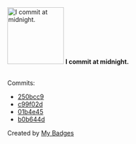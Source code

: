 <img src="https://my-badges.github.io/my-badges/midnight-commits.png" alt="I commit at midnight." title="I commit at midnight." width="128">
<strong>I commit at midnight.</strong>
<br><br>

Commits:

- <a href="https://github.com/gitpod-io/devxconf.org/commit/250bcc91da4f40cc7c5ca2f5e5cbff3c66fe5017">250bcc9</a>
- <a href="https://github.com/Siddhant-K-code/signoz/commit/c99f02d70d6ad11fbae6da0237907b1f305d1886">c99f02d</a>
- <a href="https://github.com/Siddhant-K-code/signoz/commit/01b4e45999c7f9a40d47b24c3c602924c211e7d8">01b4e45</a>
- <a href="https://github.com/Siddhant-K-code/signoz/commit/b0b644d8e54859042dec8b4ab9a2b91604ab2ca0">b0b644d</a>


Created by <a href="https://github.com/my-badges/my-badges">My Badges</a>